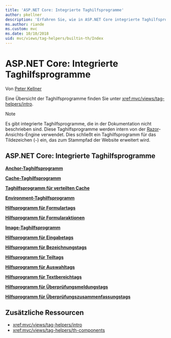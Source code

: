 ```yaml
---
title: 'ASP.NET Core: Integrierte Taghilfsprogramme'
author: pkellner
description: 'Erfahren Sie, wie in ASP.NET Core integrierte Taghilfsprogramme dabei helfen, Ihre Produktivität zu steigern.'
ms.author: riande
ms.custom: mvc
ms.date: 10/10/2018
uid: mvc/views/tag-helpers/builtin-th/Index
---
```


# <a name="aspnet-core-built-in-tag-helpers"></a>ASP.NET Core: Integrierte Taghilfsprogramme

Von [Peter Kellner](http://peterkellner.net)

Eine Übersicht der Taghilfsprogramme finden Sie unter <xref:mvc/views/tag-helpers/intro>.

> [!NOTE]
> Es gibt integrierte Taghilfsprogramme, die in der Dokumentation nicht beschrieben sind. Diese Taghilfsprogramme werden intern von der [Razor](xref:mvc/views/razor)-Ansichts-Engine verwendet. Dies schließt ein Taghilfsprogramm für das Tildezeichen (`~`) ein, das zum Stammpfad der Website erweitert wird.

## <a name="built-in-aspnet-core-tag-helpers"></a>ASP.NET Core: Integrierte Taghilfsprogramme

**[Anchor-Taghilfsprogramm](xref:mvc/views/tag-helpers/builtin-th/anchor-tag-helper)**

**[Cache-Taghilfsprogramm](xref:mvc/views/tag-helpers/builtin-th/cache-tag-helper)**

**[Taghilfsprogramm für verteilten Cache](xref:mvc/views/tag-helpers/builtin-th/distributed-cache-tag-helper)**

**[Environment-Taghilfsprogramm](xref:mvc/views/tag-helpers/builtin-th/environment-tag-helper)**

[comment]: **[FormActionTagHelper](xref:mvc/views/tag-helpers/builtin-th/form-action-tag-helper)**

**[Hilfsprogramm für Formulartags](xref:mvc/views/working-with-forms#the-form-tag-helper)**

**[Hilfsprogramm für Formularaktionen](xref:mvc/views/working-with-forms#the-form-action-tag-helper)**

**[Image-Taghilfsprogramm](xref:mvc/views/tag-helpers/builtin-th/image-tag-helper)**

**[Hilfsprogramm für Eingabetags](xref:mvc/views/working-with-forms#the-input-tag-helper)**

**[Hilfsprogramm für Bezeichnungstags](xref:mvc/views/working-with-forms#the-label-tag-helper)**

[comment]: **[LinkTagHelper](xref:mvc/views/tag-helpers/builtin-th/link-tag-helper)**

[comment]: **[OptionTagHelper](xref:mvc/views/tag-helpers/builtin-th/option-tag-helper)**

[comment]: **[ScriptTagHelper](xref:mvc/views/tag-helpers/builtin-th/script-tag-helper)**

**[Hilfsprogramm für Teiltags](xref:mvc/views/tag-helpers/builtin-th/partial-tag-helper)**

**[Hilfsprogramm für Auswahltags](xref:mvc/views/working-with-forms#the-select-tag-helper)**

**[Hilfsprogramm für Textbereichtags](xref:mvc/views/working-with-forms#the-textarea-tag-helper)**

**[Hilfsprogramm für Überprüfungsmeldungstags](xref:mvc/views/working-with-forms#the-validation-message-tag-helper)**

**[Hilfsprogramm für Überprüfungszusammenfassungstags](xref:mvc/views/working-with-forms#the-validation-summary-tag-helper)**

## <a name="additional-resources"></a>Zusätzliche Ressourcen

* <xref:mvc/views/tag-helpers/intro>
* <xref:mvc/views/tag-helpers/th-components>
